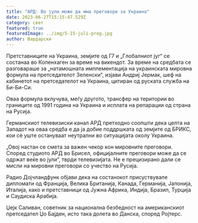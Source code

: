 ```yaml
---
title: "АРД: Во јули може да има преговори за Украина"
date: 2023-06-27T15:15:47.529Z
category: свет
featured: true
featuredImage: ../img/5-15-juli-preg.jpg
author: Вардарски
---
```

Претставниците на Украина, земјите од Г7 и „Глобалниот југ“ се состанаа во Копенхаген за време на викендот. За време на средбата се разговараше за „натамошната имплементација на украинската мировна формула на претседателот Зеленски“, изјави Андриј Јермак, шеф на кабинетот на претседателот на Украина, цитиран од руската служба на Би-Би-Си.

Оваа формула вклучува, меѓу другото, трансфер на територии во границите од 1991 година на Украина и исплата на репарации од страна на Русија.

Германскиот телевизиски канал АРД претходно соопшти дека целта на Западот на оваа средба е да ја добие поддршката од земјите од БРИКС, кои сè уште остануваат неутрални во ситуацијата околу Украина.

„Овој настан се смета за важен чекор кон мировните преговори. Според студиото АРД во Брисел, официјалните преговори може да се одржат веќе во јули“, тврди телевизијата. Не е прецизирано дали се мисли на мировни преговори со учество на Русија.

Радио Дојчландфунк објави дека на состанокот присуствувале дипломати од Франција, Велика Британија, Канада, Германија, Јапонија, Италија, како и претставници од Јужна Африка, Индија, Бразил, Турција и Саудиска Арабија.

Џејк Саливан, советник за национална безбедност на американскиот претседател Џо Бајден, исто така долета во Данска, според Ројтерс.